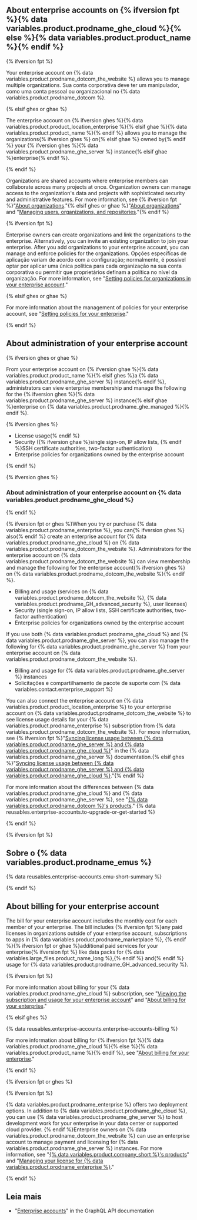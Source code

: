 ## About enterprise accounts on {% ifversion fpt %}{% data variables.product.prodname_ghe_cloud %}{% else %}{% data variables.product.product_name %}{% endif %}

{% ifversion fpt %}

Your enterprise account on {% data variables.product.prodname_dotcom_the_website %} allows you to manage multiple organizations. Sua conta corporativa deve ter um manipulador, como uma conta pessoal ou organizacional no {% data variables.product.prodname_dotcom %}.

{% elsif ghes or ghae %}

The enterprise account on {% ifversion ghes %}{% data variables.product.product_location_enterprise %}{% elsif ghae %}{% data variables.product.product_name %}{% endif %} allows you to manage the organizations{% ifversion ghes %} on{% elsif ghae %} owned by{% endif %} your {% ifversion ghes %}{% data variables.product.prodname_ghe_server %} instance{% elsif ghae %}enterprise{% endif %}.

{% endif %}

Organizations are shared accounts where enterprise members can collaborate across many projects at once. Organization owners can manage access to the organization's data and projects with sophisticated security and administrative features. For more information, see {% ifversion fpt %}"[About organizations](/organizations/collaborating-with-groups-in-organizations/about-organizations)."{% elsif ghes or ghae %}"[About organizations](/organizations/collaborating-with-groups-in-organizations/about-organizations)" and "[Managing users, organizations, and repositories](/admin/user-management)."{% endif %}

{% ifversion fpt %}

Enterprise owners can create organizations and link the organizations to the enterprise. Alternatively, you can invite an existing organization to join your enterprise. After you add organizations to your enterprise account, you can manage and enforce policies for the organizations. Opções específicas de aplicação variam de acordo com a configuração; normalmente, é possível optar por aplicar uma única política para cada organização na sua conta corporativa ou permitir que proprietários definam a política no nível da organização. For more information, see "[Setting policies for organizations in your enterprise account](/github/setting-up-and-managing-your-enterprise/setting-policies-for-organizations-in-your-enterprise-account)."

{% elsif ghes or ghae %}

For more information about the management of policies for your enterprise account, see "[Setting policies for your enterprise](/admin/policies)."

{% endif %}

## About administration of your enterprise account

{% ifversion ghes or ghae %}

From your enterprise account on {% ifversion ghae %}{% data variables.product.product_name %}{% elsif ghes %}a {% data variables.product.prodname_ghe_server %} instance{% endif %}, administrators can view enterprise membership and manage the following for the {% ifversion ghes %}{% data variables.product.prodname_ghe_server %} instance{% elsif ghae %}enterprise on {% data variables.product.prodname_ghe_managed %}{% endif %}.

{% ifversion ghes %}
- License usage{% endif %}
- Security ({% ifversion ghae %}single sign-on, IP allow lists, {% endif %}SSH certificate authorities, two-factor authentication)
- Enterprise policies for organizations owned by the enterprise account

{% endif %}

{% ifversion ghes %}

### About administration of your enterprise account on {% data variables.product.prodname_ghe_cloud %}

{% endif %}

{% ifversion fpt or ghes %}When you try or purchase {% data variables.product.prodname_enterprise %}, you can{% ifversion ghes %} also{% endif %} create an enterprise account for {% data variables.product.prodname_ghe_cloud %} on {% data variables.product.prodname_dotcom_the_website %}. Administrators for the enterprise account on {% data variables.product.prodname_dotcom_the_website %} can view membership and manage the following for the enterprise account{% ifversion ghes %} on {% data variables.product.prodname_dotcom_the_website %}{% endif %}.

- Billing and usage (services on {% data variables.product.prodname_dotcom_the_website %}, {% data variables.product.prodname_GH_advanced_security %}, user licenses)
- Security (single sign-on, IP allow lists, SSH certificate authorities, two-factor authentication)
- Enterprise policies for organizations owned by the enterprise account

If you use both {% data variables.product.prodname_ghe_cloud %} and {% data variables.product.prodname_ghe_server %}, you can also manage the following for {% data variables.product.prodname_ghe_server %} from your enterprise account on {% data variables.product.prodname_dotcom_the_website %}.

- Billing and usage for {% data variables.product.prodname_ghe_server %} instances
- Solicitações e compartilhamento de pacote de suporte com {% data variables.contact.enterprise_support %}

You can also connect the enterprise account on {% data variables.product.product_location_enterprise %} to your enterprise account on {% data variables.product.prodname_dotcom_the_website %} to see license usage details for your {% data variables.product.prodname_enterprise %} subscription from {% data variables.product.prodname_dotcom_the_website %}. For more information, see {% ifversion fpt %}"[Syncing license usage between {% data variables.product.prodname_ghe_server %} and {% data variables.product.prodname_ghe_cloud %}](/enterprise-server/billing/managing-your-license-for-github-enterprise/syncing-license-usage-between-github-enterprise-server-and-github-enterprise-cloud)" in the {% data variables.product.prodname_ghe_server %} documentation.{% elsif ghes %}"[Syncing license usage between {% data variables.product.prodname_ghe_server %} and {% data variables.product.prodname_ghe_cloud %}](/billing/managing-your-license-for-github-enterprise/syncing-license-usage-between-github-enterprise-server-and-github-enterprise-cloud)."{% endif %}

For more information about the differences between {% data variables.product.prodname_ghe_cloud %} and {% data variables.product.prodname_ghe_server %}, see "[{% data variables.product.prodname_dotcom %}'s products](/get-started/learning-about-github/githubs-products)." {% data reusables.enterprise-accounts.to-upgrade-or-get-started %}

{% endif %}

{% ifversion fpt %}

## Sobre o {% data variables.product.prodname_emus %}

{% data reusables.enterprise-accounts.emu-short-summary %}

{% endif %}

## About billing for your enterprise account

The bill for your enterprise account includes the monthly cost for each member of your enterprise. The bill includes {% ifversion fpt %}any paid licenses in organizations outside of your enterprise account, subscriptions to apps in {% data variables.product.prodname_marketplace %}, {% endif %}{% ifversion fpt or ghae %}additional paid services for your enterprise{% ifversion fpt %} like data packs for {% data variables.large_files.product_name_long %},{% endif %} and{% endif %} usage for {% data variables.product.prodname_GH_advanced_security %}.

{% ifversion fpt %}

For more information about billing for your {% data variables.product.prodname_ghe_cloud %} subscription, see "[Viewing the subscription and usage for your enterprise account](/billing/managing-billing-for-your-github-account/viewing-the-subscription-and-usage-for-your-enterprise-account)" and "[About billing for your enterprise](/billing/managing-billing-for-your-github-account/about-billing-for-your-enterprise)."

{% elsif ghes %}

{% data reusables.enterprise-accounts.enterprise-accounts-billing %}

For more information about billing for {% ifversion fpt %}{% data variables.product.prodname_ghe_cloud %}{% else %}{% data variables.product.product_name %}{% endif %}, see "[About billing for your enterprise](/billing/managing-billing-for-your-github-account/about-billing-for-your-enterprise)."

{% endif %}

{% ifversion fpt or ghes %}

{% ifversion fpt %}

{% data variables.product.prodname_enterprise %} offers two deployment options. In addition to {% data variables.product.prodname_ghe_cloud %}, you can use {% data variables.product.prodname_ghe_server %} to host development work for your enterprise in your data center or supported cloud provider. {% endif %}Enterprise owners on {% data variables.product.prodname_dotcom_the_website %} can use an enterprise account to manage payment and licensing for {% data variables.product.prodname_ghe_server %} instances. For more information, see "[{% data variables.product.company_short %}'s products](/get-started/learning-about-github/githubs-products#github-enterprise)" and "[Managing your license for {% data variables.product.prodname_enterprise %}](/billing/managing-your-license-for-github-enterprise)."

{% endif %}

## Leia mais

- "[Enterprise accounts](/graphql/guides/managing-enterprise-accounts)" in the GraphQL API documentation
